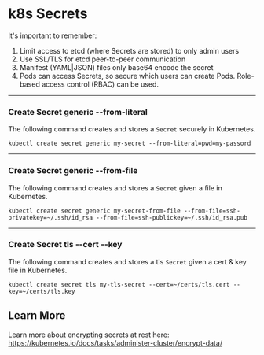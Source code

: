 # k8s Secrets

It's important to remember:
1. Limit access to etcd (where Secrets are stored) to only admin users
2. Use SSL/TLS for etcd peer-to-peer communication
3. Manifest (YAML|JSON) files only base64 encode the secret
4. Pods can access Secrets, so secure which users can create Pods. Role-based access control (RBAC) can be used.

---

### Create Secret generic --from-literal
The following command creates and stores a `Secret` securely in Kubernetes.
```
kubectl create secret generic my-secret --from-literal=pwd=my-passord
```

--- 

### Create Secret generic --from-file
The following command creates and stores a `Secret` given a file in Kubernetes.
```
kubectl create secret generic my-secret-from-file --from-file=ssh-privatekey=~/.ssh/id_rsa --from-file=ssh-publickey=~/.ssh/id_rsa.pub
```

---

### Create Secret tls --cert --key
The following command creates and stores a tls `Secret` given a cert & key file in Kubernetes.
```
kubectl create secret tls my-tls-secret --cert=~/certs/tls.cert --key=~/certs/tls.key
```

## Learn More
Learn more about encrypting secrets at rest here: https://kubernetes.io/docs/tasks/administer-cluster/encrypt-data/
